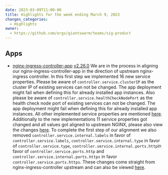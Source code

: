 ```yaml
---
date: 2023-03-09T11:00:00
title: Highlights for the week ending March 9, 2023
changes_categories:
  - Highlights
owner:
  - https://github.com/orgs/giantswarm/teams/sig-product
---
```


## Apps

- [nginx-ingress-controller-app](https://github.com/giantswarm/nginx-ingress-controller-app) [v2.26.0](https://github.com/giantswarm/nginx-ingress-controller-app/releases/tag/v2.26.0) We are in the process in aligning our nginx-ingress-controller-app in the direction of upstream nginx-ingress controller. In this first step we implemented 16 new service properties. Please be aware of `controller.service.clusterIP` as the cluster IP of existing services can not be changed. The app deployment might fail when defining this for already installed app instances. Also please be aware of `controller.service.healthCheckNodePort` as the health check node port of existing services can not be changed. The app deployment might fail when defining this for already installed app instances. All other implemented service properties are mentioned [here](https://github.com/giantswarm/nginx-ingress-controller-app/releases/tag/v2.26.0). Additionally to the new implementations 11 service properties got changed and all values got aligned to upstream NGINX, please also view the changes [here](https://github.com/giantswarm/nginx-ingress-controller-app/releases/tag/v2.26.0). To complete the first step of our alignment we also removed `controller.service.internal.labels` in favor of `controller.service.labels`, `controller.service.internal.type` in favor of `controller.service.type`, `controller.service.internal.ports.http`in favor of `controller.service.ports.http` and `controller.service.internal.ports.https` in favor `controller.service.ports.https`. These changes come straight from nginx-ingress-controller upstream and can also be viewed [here](https://github.com/giantswarm/nginx-ingress-controller-app/releases/tag/v2.26.0).
